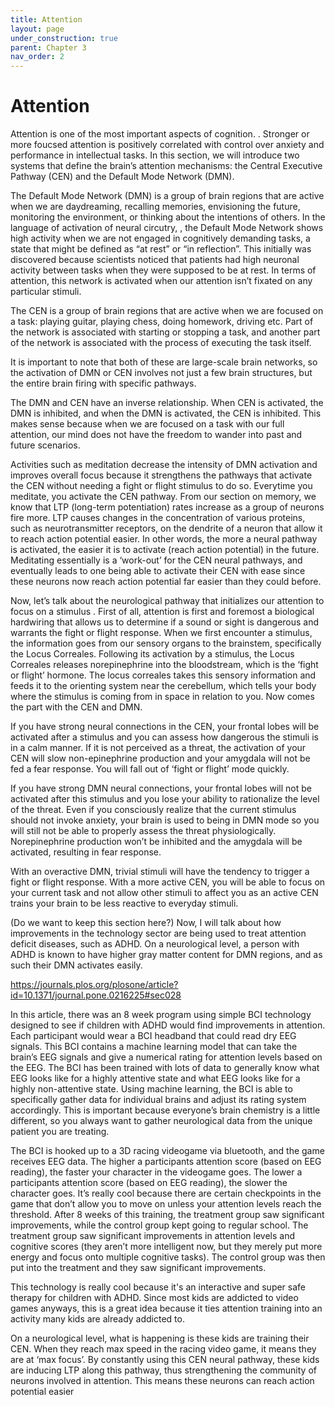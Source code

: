 ```yaml
---
title: Attention
layout: page
under_construction: true
parent: Chapter 3
nav_order: 2
---
```


# Attention
Attention is one of the most important aspects of cognition. .  Stronger or more foucsed attention is positively correlated with control over anxiety and performance in intellectual tasks. In this section, we will introduce two systems that define the brain’s attention mechanisms:  the Central Executive Pathway (CEN) and  the Default Mode Network (DMN).

The Default Mode Network (DMN) is a group of brain regions that are active when we are daydreaming, recalling memories, envisioning the future, monitoring the environment, or thinking about the intentions of others. In the language of activation of neural circutry, , the Default Mode Network shows high activity when we are not engaged in cognitively demanding tasks, a state that might be defined as “at rest” or “in reflection”.  This initially was discovered because scientists noticed that patients had high neuronal activity between tasks when they were supposed to be at rest. In terms of attention, this network is activated when our attention isn’t fixated on any particular stimuli.

The CEN is a group of brain regions that are active when we are focused on a task: playing guitar, playing chess, doing homework, driving etc. Part of the network is associated with starting or stopping a task, and another part of the network is associated with the process of executing the task itself.

It is important to note that both of these are large-scale brain networks, so the activation of DMN or CEN involves not just a few brain structures, but the entire brain firing with specific pathways.

The DMN and CEN have an inverse relationship. When CEN is activated, the DMN is inhibited, and when the DMN is activated, the CEN is inhibited. This makes sense because when we are focused on a task with our full attention, our mind does not have the freedom to wander into past and future scenarios.

Activities such as meditation decrease the intensity of  DMN activation and improves  overall focus because it strengthens the pathways that activate the CEN without needing a fight or flight stimulus to do so. Everytime you meditate, you activate the CEN pathway. From our section on memory, we know that LTP (long-term potentiation) rates increase as a group of neurons fire more. LTP causes changes in the concentration of various proteins, such as neurotransmitter receptors, on the dendrite of a neuron that allow it to reach action potential easier. In other words, the more a neural pathway is activated, the easier it is to activate (reach action potential) in the future. Meditating essentially is a ‘work-out’ for the CEN neural pathways, and eventually leads to one being able to activate their CEN with ease since these neurons now reach action potential far easier than they could before.

Now, let’s talk about the neurological pathway that initializes our attention to focus on a stimulus . First of all, attention is first and foremost a biological hardwiring that allows us to determine if a sound or sight is dangerous and warrants the fight or flight response. When we first encounter a stimulus, the information goes from our sensory organs to the brainstem, specifically the Locus Correales. Following its activation by a stimulus, the Locus Correales releases norepinephrine into the bloodstream, which is the ‘fight or flight’ hormone. The locus correales takes this sensory information and feeds it to the orienting system near the cerebellum, which tells your body where the stimulus is coming from in space in relation to you. Now comes the part with the CEN and DMN.

If you have strong neural connections in the CEN, your frontal lobes will be activated after  a stimulus and you can assess how dangerous the stimuli is in a calm manner. If it is not perceived as a threat, the activation of your CEN will slow non-epinephrine production and your amygdala will not be fed a fear response. You will fall out of ‘fight or flight’ mode quickly.

If you have strong DMN neural connections, your frontal lobes will not be activated after this stimulus and you lose your ability to rationalize the level of the threat. Even if you consciously realize that the current stimulus should not invoke anxiety, your brain is used to being in DMN mode so you will still not be able to properly assess the threat physiologically. Norepinephrine production won’t be inhibited and the amygdala will be activated, resulting in fear response.

With an overactive DMN, trivial stimuli will have the tendency to trigger a fight or flight response. With a more active  CEN, you will be able to focus on your current task and not allow other stimuli to affect you as an active CEN trains your brain to be less reactive to everyday stimuli.

(Do we want to keep this section here?) Now, I will talk about how improvements in the technology sector are being used to treat attention deficit diseases, such as ADHD. On a neurological level, a person with ADHD is known to have higher gray matter content for DMN regions, and as such their DMN activates easily.

https://journals.plos.org/plosone/article?id=10.1371/journal.pone.0216225#sec028

In this article, there was an 8 week program using simple BCI technology designed to see if children with ADHD would find improvements in attention. Each participant would wear a BCI headband that could read dry EEG signals. This BCI contains a machine learning model that can take the brain’s EEG signals and give a numerical rating for attention levels based on the EEG. The BCI has been trained with lots of data to generally know what EEG looks like for a highly attentive state and what EEG looks like for a highly non-attentive state. Using machine learning, the BCI is able to specifically gather data for individual brains and adjust its rating system accordingly. This is important because everyone’s brain chemistry is a little different, so you always want to gather neurological data from the unique patient you are treating.

The BCI is hooked up to a 3D racing videogame via bluetooth, and the game receives EEG data. The higher a participants attention score (based on EEG reading), the faster your character in the videogame goes. The lower a participants attention score (based on EEG reading), the slower the character goes. It’s really cool because there are certain checkpoints in the game that don’t allow you to move on unless your attention levels reach the threshold. After 8 weeks of this training, the treatment group saw significant improvements, while the control group kept going to regular school. The treatment group saw significant improvements in attention levels and cognitive scores (they aren’t more intelligent now, but they merely put more energy and focus onto multiple cognitive tasks). The control group was then put into the treatment and they saw significant improvements.

This technology is really cool because it's an interactive and super safe therapy for children with ADHD. Since most kids are addicted to video games anyways, this is a great idea because it ties attention training into an activity many kids are already addicted to.

On a neurological level, what is happening is these kids are training their CEN. When they reach max speed in the racing video game, it means they are at ‘max focus’. By constantly using this CEN neural pathway, these kids are inducing LTP along this pathway, thus strengthening the community of neurons involved in attention. This means these neurons can reach action potential easier